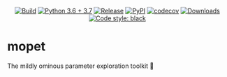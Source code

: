 <p align="center">
  <a href="https://travis-ci.org/neurolib-dev/neurolib">
  	<img alt="Build" src="https://travis-ci.org/caglorithm/mopet.svg?branch=master"></a>
  
  <a href="https://www.python.org/downloads/release">
  	<img alt="Python 3.6 + 3.7" src="https://img.shields.io/badge/python-3.6 + 3.7-blue.svg"></a>
    
  <a href="https://github.com/caglorithm/mopet/releases">
  	<img alt="Release" src="https://img.shields.io/github/v/release/caglorithm/mopet"></a>
  
  <a href="https://pypi.org/project/mopet/">
  	<img alt="PyPI" src="https://img.shields.io/pypi/v/mopet"></a>
  
  <a href="https://codecov.io/gh/caglorithm/mopet">
  	<img alt="codecov" src="https://codecov.io/gh/caglorithm/mopet/branch/master/graph/badge.svg"></a>
  
  <a href="https://pepy.tech/project/mopet">
  	<img alt="Downloads" src="https://pepy.tech/badge/mopet"></a>
  
  <a href="https://github.com/psf/black">
  	<img alt="Code style: black" src="https://img.shields.io/badge/code%20style-black-000000.svg"></a>
  
</p>


# mopet
The mildly ominous parameter exploration toolkit 🛵

